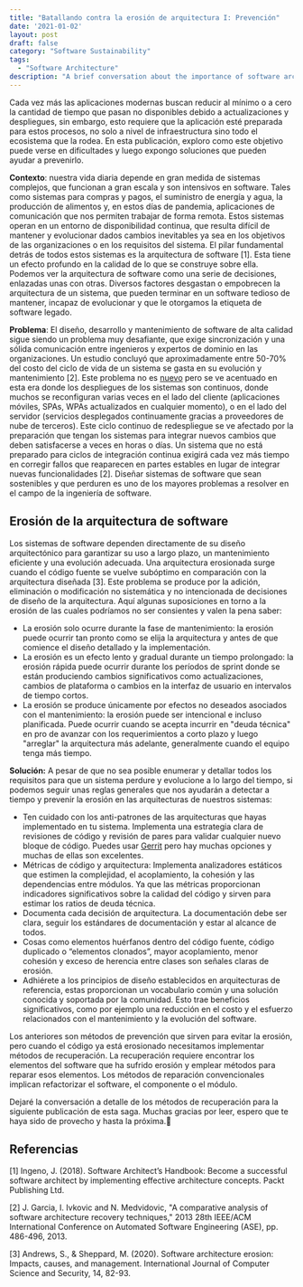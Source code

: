 ```yaml
---
title: "Batallando contra la erosión de arquitectura I: Prevención"
date: '2021-01-02'
layout: post
draft: false
category: "Software Sustainability"
tags:
  - "Software Architecture"
description: "A brief conversation about the importance of software architecture in modern applications"
---
```


Cada vez más las aplicaciones modernas buscan reducir al mínimo o a cero la cantidad de tiempo que pasan no disponibles debido a actualizaciones y despliegues, sin embargo, esto requiere que la aplicación esté preparada para estos procesos, no solo a nivel de infraestructura sino todo el ecosistema que la rodea. En esta publicación, exploro como este objetivo puede verse en dificultades y luego expongo soluciones que pueden ayudar a prevenirlo.

**Contexto**: nuestra vida diaria depende en gran medida de sistemas complejos, que funcionan a gran escala y son intensivos en software. Tales como sistemas para compras y pagos, el suministro de energía y agua, la producción de alimentos y, en estos días de pandemia, aplicaciones de comunicación que nos permiten trabajar de forma remota. Estos sistemas operan en un entorno de disponibilidad continua, que resulta difícil de mantener y evolucionar dados cambios inevitables ya sea en los objetivos de las organizaciones o en los requisitos del sistema. El pilar fundamental detrás de todos estos sistemas es la arquitectura de software [1]. Esta tiene un efecto profundo en la calidad de lo que se construye sobre ella. Podemos ver la arquitectura de software como una serie de decisiones, enlazadas unas con otras. Diversos factores desgastan o empobrecen la arquitectura de un sistema, que pueden terminar en un software tedioso de mantener, incapaz de evolucionar y que le otorgamos la etiqueta de software legado.

**Problema**: El diseño, desarrollo y mantenimiento de software de alta calidad sigue siendo un problema muy desafiante, que exige sincronización y una sólida comunicación entre ingenieros y expertos de dominio en las organizaciones. Un estudio concluyó que aproximadamente entre 50-70% del costo del ciclo de vida de un sistema se gasta en su evolución y mantenimiento [2]. Este problema no es [nuevo](https://es.wikipedia.org/wiki/Crisis_del_software) pero se ve acentuado en esta era donde los despliegues de los sistemas son continuos, donde muchos se reconfiguran varias veces en el lado del cliente (aplicaciones móviles, SPAs, WPAs actualizados en cualquier momento), o en el lado del servidor (servicios desplegados continuamente gracias a proveedores de nube de terceros). Este ciclo continuo de redespliegue se ve afectado por la preparación que tengan los sistemas para integrar nuevos cambios que deben satisfacerse a veces en horas o días. Un sistema que no está preparado para ciclos de integración continua exigirá cada vez más tiempo en corregir fallos que reaparecen en partes estables en lugar de integrar nuevas funcionalidades [2]. Diseñar sistemas de software que sean sostenibles y que perduren es uno de los mayores problemas a resolver en el campo de la ingeniería de software.

## Erosión de la arquitectura de software

Los sistemas de software dependen directamente de su diseño arquitectónico para garantizar su uso a largo plazo, un mantenimiento eficiente y una evolución adecuada. Una arquitectura erosionada surge cuando el código fuente se vuelve subóptimo en comparación con la arquitectura diseñada [3]. Este problema se produce por la adición, eliminación o modificación no sistemática y no intencionada de decisiones de diseño de la arquitectura. Aquí algunas suposiciones en torno a la erosión de las cuales podríamos no ser consientes y valen la pena saber:

- La erosión solo ocurre durante la fase de mantenimiento: la erosión puede ocurrir tan pronto como se elija la arquitectura y antes de que comience el diseño detallado y la implementación.
- La erosión es un efecto lento y gradual durante un tiempo prolongado: la erosión rápida puede ocurrir durante los períodos de sprint donde se están produciendo cambios significativos como actualizaciones, cambios de plataforma o cambios en la interfaz de usuario en intervalos de tiempo cortos.
- La erosión se produce únicamente por efectos no deseados asociados con el mantenimiento: la erosión puede ser intencional e incluso planificada. Puede ocurrir cuando se acepta incurrir en "deuda técnica" en pro de avanzar con los requerimientos a corto plazo y luego "arreglar" la arquitectura más adelante, generalmente cuando el equipo tenga más tiempo.

**Solución:** A pesar de que no sea posible enumerar y detallar todos los requisitos para que un sistema perdure y evolucione a lo largo del tiempo, si podemos seguir unas reglas generales que nos ayudarán a detectar a tiempo y prevenir la erosión en las arquitecturas de nuestros sistemas:

- Ten cuidado con los anti-patrones de las arquitecturas que hayas implementado en tu sistema. Implementa una estrategia clara de revisiones de código y revisión de pares para validar cualquier nuevo bloque de código. Puedes usar [Gerrit](https://www.gerritcodereview.com/) pero hay muchas opciones y muchas de ellas son excelentes.
- Métricas de código y arquitectura: Implementa analizadores estáticos que estimen la complejidad, el acoplamiento, la cohesión y las dependencias entre módulos. Ya que las métricas proporcionan indicadores significativos sobre la calidad del código y sirven para estimar los ratios de deuda técnica.
- Documenta cada decisión de arquitectura. La documentación debe ser clara, seguir los estándares de documentación y estar al alcance de todos.
- Cosas como elementos huérfanos dentro del código fuente, código duplicado o “elementos clonados”, mayor acoplamiento, menor cohesión y exceso de herencia entre clases son señales claras de erosión.
- Adhiérete a los principios de diseño establecidos en arquitecturas de referencia, estas proporcionan un vocabulario común y una solución conocida y soportada por la comunidad. Esto trae beneficios significativos, como por ejemplo una reducción en el costo y el esfuerzo relacionados con el mantenimiento y la evolución del software.

Los anteriores son métodos de prevención que sirven para evitar la erosión, pero cuando el código ya está erosionado necesitamos implementar métodos de recuperación. La recuperación requiere encontrar los elementos del software que ha sufrido erosión y emplear métodos para reparar esos elementos. Los métodos de reparación convencionales implican refactorizar el software, el componente o el módulo.

Dejaré la conversación a detalle de los métodos de recuperación para la siguiente publicación de esta saga. Muchas gracias por leer, espero que te haya sido de provecho y hasta la próxima.👋

## Referencias

[1] Ingeno, J. (2018). Software Architect’s Handbook: Become a successful software architect by implementing effective architecture concepts. Packt Publishing Ltd.

[2] J. Garcia, I. Ivkovic and N. Medvidovic, "A comparative analysis of software architecture recovery techniques," 2013 28th IEEE/ACM International Conference on Automated Software Engineering (ASE), pp. 486-496, 2013.

[3] Andrews, S., & Sheppard, M. (2020). Software architecture erosion: Impacts, causes, and management. International Journal of Computer Science and Security, 14, 82-93.
